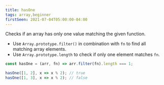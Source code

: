 ```yaml
---
title: hasOne
tags: array,beginner
firstSeen: 2021-07-04T05:00:00-04:00
---
```


Checks if an array has only one value matching the given function.

- Use `Array.prototype.filter()` in combination with `fn` to find all matching array elements.
- Use `Array.prototype.length` to check if only one element matches `fn`.

```js
const hasOne = (arr, fn) => arr.filter(fn).length === 1;
```

```js
hasOne([1, 2], x => x % 2); // true
hasOne([1, 3], x => x % 2); // false
```
